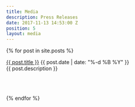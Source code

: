```yaml
---
title: Media
description: Press Releases
date: 2017-11-13 14:53:00 Z
position: 5
layout: media
---
```


{% for post in site.posts %}
<div class="col-xs-12 col-sm-12">
<div class="team-entry">
<a class="team-title" style="text-decoration: underline; width: 100%;" href="{{ post.url | replace: '.html', '' }}">{{ post.title }}</a>
<a class="team-pos">{{ post.date | date: "%-d %B %Y" }}</a>
<div class="team-text" style="height: 80px">{{ post.description }}</div>
</div>
</div>
{% endfor %}